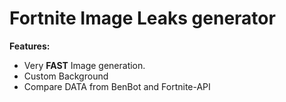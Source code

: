 # Fortnite Image Leaks generator

**Features:**
- Very **FAST** Image generation.
- Custom Background
- Compare DATA from BenBot and Fortnite-API

